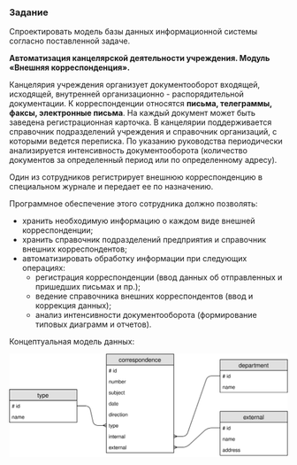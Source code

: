 ### Задание

Спроектировать модель базы данных информационной системы согласно поставленной задаче.

**Автоматизация канцелярской деятельности учреждения. Модуль «Внешняя корреспонденция».**

Канцелярия учреждения организует документооборот входящей, исходящей, внутренней организационно - распорядительной документации. К корреспонденции относятся **письма, телеграммы, факсы, электронные письма**. На каждый документ может быть заведена регистрационная карточка. В канцелярии поддерживается справочник подразделений учреждения и справочник организаций, с которыми ведется переписка. По указанию руководства периодически анализируется интенсивность документооборота (количество документов за определенный период или по определенному адресу).

Один из сотрудников регистрирует внешнюю корреспонденцию в специальном журнале и передает ее по назначению.



Программное обеспечение этого сотрудника должно позволять:
* хранить необходимую информацию о каждом виде внешней корреспонденции;
* хранить справочник подразделений предприятия и справочник внешних корреспондентов;
* автоматизировать обработку информации при следующих операциях:
    * регистрация корреспонденции (ввод данных об отправленных и пришедших письмах и пр.);
    * ведение справочника внешних корреспондентов (ввод и коррекция данных);
    * анализ интенсивности документооборота (формирование типовых диаграмм и отчетов).


Концептуальная модель данных:

![model](./concept_model.svg)
